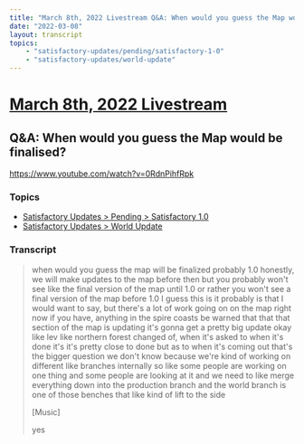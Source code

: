 ```yaml
---
title: "March 8th, 2022 Livestream Q&A: When would you guess the Map would be finalised?"
date: "2022-03-08"
layout: transcript
topics:
    - "satisfactory-updates/pending/satisfactory-1-0"
    - "satisfactory-updates/world-update"
---
```

# [March 8th, 2022 Livestream](../2022-03-08.md)
## Q&A: When would you guess the Map would be finalised?
https://www.youtube.com/watch?v=0RdnPihfRpk

### Topics
* [Satisfactory Updates > Pending > Satisfactory 1.0](../topics/satisfactory-updates/pending/satisfactory-1-0.md)
* [Satisfactory Updates > World Update](../topics/satisfactory-updates/world-update.md)

### Transcript

> when would you guess the map will be finalized probably 1.0 honestly, we will make updates to the map before then but you probably won't see like the final version of the map until 1.0 or rather you won't see a final version of the map before 1.0 I guess this is it probably is that I would want to say, but there's a lot of work going on on the map right now if you have, anything in the spire coasts be warned that that that section of the map is updating it's gonna get a pretty big update okay like lev like northern forest changed of, when it's asked to when it's done it's it's pretty close to done but as to when it's coming out that's the bigger question we don't know because we're kind of working on different like branches internally so like some people are working on one thing and some people are looking at it and we need to like merge everything down into the production branch and the world branch is one of those benches that like kind of lift to the side
>
> [Music]
>
> yes
